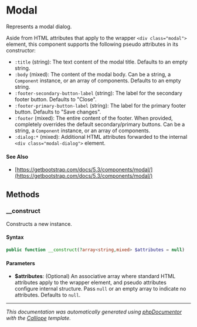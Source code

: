 # Modal

Represents a modal dialog.

Aside from HTML attributes that apply to the wrapper `<div class="modal">`
element, this component supports the following pseudo attributes in its
constructor:

- `:title` (string): The text content of the modal title. Defaults to an
  empty string.
- `:body` (mixed): The content of the modal body. Can be a string, a
  `Component` instance, or an array of components. Defaults to an empty
  string.
- `:footer-secondary-button-label` (string): The label for the secondary
  footer button. Defaults to "Close".
- `:footer-primary-button-label` (string): The label for the primary
  footer button. Defaults to "Save changes".
- `:footer` (mixed): The entire content of the footer. When provided,
  completely overrides the default secondary/primary buttons. Can be a
  string, a `Component` instance, or an array of components.
- `:dialog:*` (mixed): Additional HTML attributes forwarded to the internal
  `<div class="modal-dialog">` element.

#### See Also

- [https://getbootstrap.com/docs/5.3/components/modal/](https://getbootstrap.com/docs/5.3/components/modal/)

## Methods

### __construct

Constructs a new instance.

#### Syntax

```php
public function __construct(?array<string,mixed> $attributes = null)
```

#### Parameters

- **$attributes**: (Optional) An associative array where standard HTML attributes apply to the wrapper element, and pseudo attributes configure internal structure. Pass `null` or an empty array to indicate no attributes. Defaults to `null`.

---

*This documentation was automatically generated using [phpDocumentor](http://www.phpdoc.org/) with the [Calliope](https://github.com/DaphneWebFramework/Calliope) template.*
